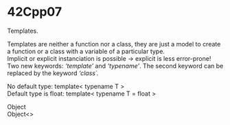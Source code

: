 # 42Cpp07
Templates.

Templates are neither a function nor a class, they are just a model to create a function or a class with a variable of a particular type. <br/>
Implicit or explicit instanciation is possible -> explicit is less error-prone! <br/>
Two new keywords: *‘template’* and *‘typename’*. The second keyword can be replaced by the keyword *‘class´*. <br/>

No default type: template< typename T > <br/> 
Default type is float: template< typename T = float > <br/>

Object<int> <br/>
Object<> <br/>
